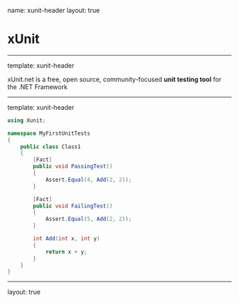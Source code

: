 name: xunit-header
layout: true

# xUnit

---
template: xunit-header

xUnit.net is a free, open source, community-focused **unit testing tool** for the .NET Framework

---
template: xunit-header


```csharp
using Xunit;

namespace MyFirstUnitTests
{
    public class Class1
    {
        [Fact]
        public void PassingTest()
        {
            Assert.Equal(4, Add(2, 2));
        }

        [Fact]
        public void FailingTest()
        {
            Assert.Equal(5, Add(2, 2));
        }

        int Add(int x, int y)
        {
            return x + y;
        }
    }
}
```

---
layout: true